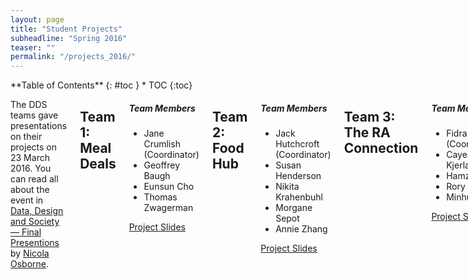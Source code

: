 ```yaml
---
layout: page
title: "Student Projects"
subheadline: "Spring 2016"
teaser: ""
permalink: "/projects_2016/"
---
```

<div class="row">
<div class="medium-4 medium-push-8 columns" markdown="1">
<div class="panel radius" markdown="1">
**Table of Contents**
{: #toc }
* TOC
{:toc}
</div>
</div>

<div class="medium-8 medium-pull-4 columns" markdown="1"> 

The DDS teams gave presentations on their projects on 23 March 2016. You can read all about the event in [Data, Design and Society &mdash; Final Presentions](http://nicolaosborne.blogs.edina.ac.uk/2016/03/23/data-design-society-final-presentations/) by [Nicola Osborne](http://nicolaosborne.blogs.edina.ac.uk/about/).

## Team 1: Meal Deals

<div class="panel">
  <h5>Team Members</h5>
  <ul>
    <li>Jane Crumlish (Coordinator)</li>
    <li>Geoffrey Baugh</li>
    <li>Eunsun Cho</li>
    <li>Thomas Zwagerman</li>
  </ul>

  <a class="button small" href="{{ site.baseurl }}/course_docs/1_Meal_Deals.pdf" target="_blank">Project Slides</a>

</div>


## Team 2: Food Hub

<div class="panel">
  <h5>Team Members</h5>
  <ul>
    <li>Jack Hutchcroft (Coordinator)</li>
    <li>Susan Henderson</li>
    <li>Nikita Krahenbuhl</li>
    <li>Morgane Sepot</li>
    <li>Annie Zhang</li>
  </ul>
  <a class="button small" href="{{ site.baseurl }}/course_docs/2_Food_Hub.pdf" target="_blank">Project Slides</a>
</div>


## Team 3: The RA Connection

<div class="panel">
  <h5>Team Members</h5>
  <ul>
    <li>Fidra Sym (Coordinator)</li>
    <li>Cayenne Kjerland</li>
    <li>Hamza Latif</li>
    <li>Rory McClish</li>
    <li>Minhui Xu</li>
  </ul>

  <a class="button small" href="{{ site.baseurl }}/course_docs/3_The_RA_Connection.pdf" target="_blank">Project Slides</a>
</div>


## Team 4: Pimp My Pollock

<div class="panel">
  <h5>Team Members</h5>
  <ul>
    <li>Mitch Peterson (Coordinator)</li>
    <li>Luca Forni</li>
    <li>David Mynors</li>
    <li>Michelle Wong</li>
  </ul>

 <a class="button small" href="{{ site.baseurl }}/course_docs/4_Pimp_My_Pollock.pdf" target="_blank">Project Slides</a> 
</div>


## Team 5: Trayless Dining

<div class="panel">
  <h5>Team Members</h5>
  <ul>
    <li><a href="http://juljoseph33.github.io">Julia Joseph</a> (Coordinator) <a href="https://twitter.com/JuliaRJoseph"><i class="icon-twitter"></i></a>
         <a href="https://www.linkedin.com/pub/julia-joseph/83/a35/293"><i class="icon-linkedin"></i></a>
         <a href="https://github.com/juljoseph33"><i class="icon-github"></i></a>
    </li>
    <li>Isy Introna</li>
    <li>Luke Fletcher</li>
    <li>Helena McElroy</li>
  </ul>

 <a class="button small" href="{{ site.baseurl }}/course_docs/5_Trayless_Dining.pdf" target="_blank">Project Slides</a>
 <a class="button small" href="http://juljoseph33.github.io/DDS/" target="_blank">Project Website</a>
</div>


## Team 6: Save the Cups!

<div class="panel">
  <h5>Team Members</h5>
  <ul>
    <li>Paul Hofma (Coordinator) <a href="https://www.linkedin.com/in/paul-hofma-8607aa7b"><i class="icon-linkedin"></i></a></li>
    <li>Chloe Austin</li>
    <li>Qinqin Xu</li>
    <li>Anna Zorinmawii</li>
  </ul>

  <a class="button small" href="{{ site.baseurl }}/course_docs/6_Save_the_Cups.pdf" target="_blank">Project Slides</a>
</div>


## Team 7: Good Eats

<div class="panel">
  <h5>Team Members</h5>
  <ul>
    <li>Madison Weigand (Coordinator)</li>
    <li>Madeleine Boyle</li>
    <li>Akshay Chandiramani</li>
    <li>Ajda Remškar</li>
  </ul>

  <a class="button small" href="{{ site.baseurl }}/course_docs/7_Good_Eats.pdf" target="_blank">Project Slides</a>
</div>